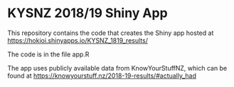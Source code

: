 # KYSNZ 2018/19 Shiny App

This repository contains the code that creates the Shiny app hosted at https://hokioi.shinyapps.io/KYSNZ_1819_results/

The code is in the file app.R

The app uses publicly available data from KnowYourStuffNZ, which can be found at https://knowyourstuff.nz/2018-19-results/#actually_had

